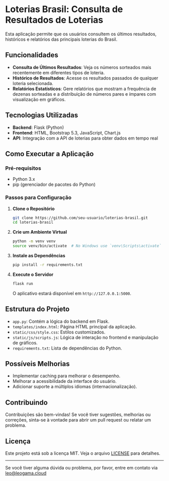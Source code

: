 # Loterias Brasil: Consulta de Resultados de Loterias

Esta aplicação permite que os usuários consultem os últimos resultados, históricos e relatórios das principais loterias do Brasil.

## Funcionalidades

- **Consulta de Últimos Resultados**: Veja os números sorteados mais recentemente em diferentes tipos de loteria.
- **Histórico de Resultados**: Acesse os resultados passados de qualquer loteria selecionada.
- **Relatórios Estatísticos**: Gere relatórios que mostram a frequência de dezenas sorteadas e a distribuição de números pares e ímpares com visualização em gráficos.

## Tecnologias Utilizadas

- **Backend**: Flask (Python)
- **Frontend**: HTML, Bootstrap 5.3, JavaScript, Chart.js
- **API**: Integração com a API de loterias para obter dados em tempo real

## Como Executar a Aplicação

### Pré-requisitos

- Python 3.x
- pip (gerenciador de pacotes do Python)

### Passos para Configuração

1. **Clone o Repositório**
   ```bash
   git clone https://github.com/seu-usuario/loterias-brasil.git
   cd loterias-brasil
   ```

2. **Crie um Ambiente Virtual**
   ```bash
   python -m venv venv
   source venv/bin/activate  # No Windows use `venv\Scripts\activate`
   ```

3. **Instale as Dependências**
   ```bash
   pip install -r requirements.txt
   ```

4. **Execute o Servidor**
   ```bash
   flask run
   ```
   O aplicativo estará disponível em `http://127.0.0.1:5000`.

## Estrutura do Projeto

- `app.py`: Contém a lógica do backend em Flask.
- `templates/index.html`: Página HTML principal da aplicação.
- `static/css/style.css`: Estilos customizados.
- `static/js/scripts.js`: Lógica de interação no frontend e manipulação de gráficos.
- `requirements.txt`: Lista de dependências do Python.

## Possíveis Melhorias

- Implementar caching para melhorar o desempenho.
- Melhorar a acessibilidade da interface do usuário.
- Adicionar suporte a múltiplos idiomas (internacionalização).

## Contribuindo

Contribuições são bem-vindas! Se você tiver sugestões, melhorias ou correções, sinta-se à vontade para abrir um pull request ou relatar um problema.

## Licença

Este projeto está sob a licença MIT. Veja o arquivo [LICENSE](LICENSE) para detalhes.

---

Se você tiver alguma dúvida ou problema, por favor, entre em contato via [leo@leogama.cloud](mailto:leo@leogama.cloud)
